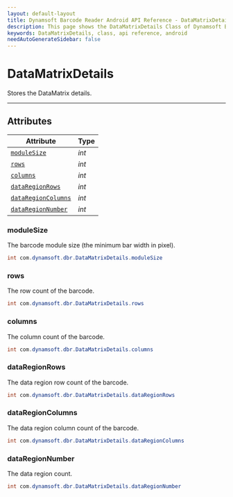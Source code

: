 ```yaml
---
layout: default-layout
title: Dynamsoft Barcode Reader Android API Reference - DataMatrixDetails Class
description: This page shows the DataMatrixDetails Class of Dynamsoft Barcode Reader for Android SDK.
keywords: DataMatrixDetails, class, api reference, android
needAutoGenerateSidebar: false
---
```



# DataMatrixDetails

Stores the DataMatrix details.

---

## Attributes
  
| Attribute | Type |
|---------- | ---- |
| [`moduleSize`](#modulesize) | *int* |
| [`rows`](#rows) | *int* |
| [`columns`](#columns) | *int* |
| [`dataRegionRows`](#dataregionrows) | *int* |
| [`dataRegionColumns`](#dataregioncolumns) | *int* |
| [`dataRegionNumber`](#dataregionnumber) | *int* |

### moduleSize

The barcode module size (the minimum bar width in pixel).

```java
int com.dynamsoft.dbr.DataMatrixDetails.moduleSize
```

### rows

The row count of the barcode.

```java
int com.dynamsoft.dbr.DataMatrixDetails.rows
```

### columns

The column count of the barcode.

```java
int com.dynamsoft.dbr.DataMatrixDetails.columns
```

### dataRegionRows

The data region row count of the barcode.

```java
int com.dynamsoft.dbr.DataMatrixDetails.dataRegionRows
```

### dataRegionColumns

The data region column count of the barcode.

```java
int com.dynamsoft.dbr.DataMatrixDetails.dataRegionColumns
```

### dataRegionNumber

The data region count.

```java
int com.dynamsoft.dbr.DataMatrixDetails.dataRegionNumber
```
